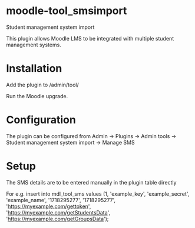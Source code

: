 # moodle-tool_smsimport

Student management system import

This plugin allows Moodle LMS to be integrated with multiple student management systems.

# Installation

Add the plugin to /admin/tool/

Run the Moodle upgrade.

# Configuration

The plugin can be configured from Admin -> Plugins -> Admin tools -> Student management system import -> Manage SMS

# Setup

The SMS details are to be entered manually in the plugin table directly

For e.g.
insert into mdl_tool_sms values (1, 'example_key', 'example_secret', 'example_name', '1718295277', '1718295277', 'https://myexample.com/gettoken', 'https://myexample.com/getStudentsData', 'https://myexample.com/getGroupsData');

